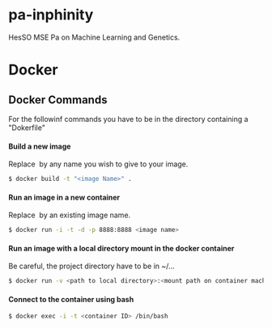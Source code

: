 # pa-inphinity
HesSO MSE Pa on Machine Learning and Genetics.

# Docker
## Docker Commands
For the followinf commands you have to be in the directory containing a "Dokerfile"

#### Build a new image

Replace <image Name> by any name you wish to give to your image.
```bash
$ docker build -t "<image Name>" .
```

#### Run an image in a new container

Replace <image name> by an existing image name.
```bash
$ docker run -i -t -d -p 8888:8888 <image name>
```

#### Run an image with a local directory mount in the docker container

Be careful, the project directory have to be in ~/...
```bash
$ docker run -v <path to local directory>:<mount path on container machine> -i -t -d -p 8888:8888 <image name>
```

#### Connect to the container using bash
```bash
$ docker exec -i -t <container ID> /bin/bash
``` 

